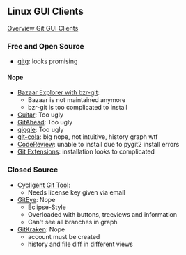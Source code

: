 ## Linux GUI Clients

[Overview Git GUI Clients](https://www.git-scm.com/download/gui/linux)

### Free and Open Source
- [gitg](https://wiki.gnome.org/Apps/Gitg/): looks promising

#### Nope

- [Bazaar Explorer with bzr-git](https://launchpad.net/bzr-git): 
	- Bazaar is not maintained anymore
	- bzr-git is too complicated to install
- [Guitar](https://github.com/soramimi/Guitar): Too ugly
- [GitAhead](https://www.gitahead.com/): Too ugly
- [giggle](https://wiki.gnome.org/Apps/giggle/): Too ugly
- [git-cola](https://git-cola.github.io/): big nope, not intuitive, history graph wtf
- [CodeReview](https://github.com/FabriceSalvaire/CodeReview/): unable to install due to pygit2 install errors
- [Git Extensions](https://gitextensions.github.io/): installation looks to complicated

### Closed Source
- [Cycligent Git Tool](https://www.cycligent.com/git-tool): 
	- Needs license key given via email
- [GitEye](http://www.giteyeapp.com/): Nope
  - Eclipse-Style
  - Overloaded with buttons, treeviews and information
  - Can't see all branches in graph
- [GitKraken](https://www.gitkraken.com/): Nope
	- account must be created
	- history and file diff in different views

